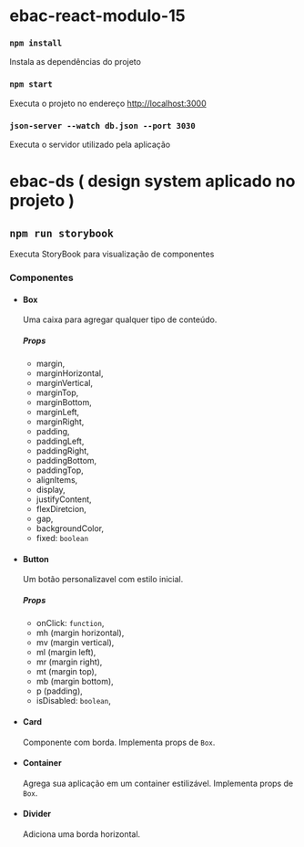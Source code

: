 # ebac-react-modulo-15
 
### `npm install`

Instala as dependências do projeto

### `npm start`

Executa o projeto no endereço [http://localhost:3000](http://localhost:3000)  
 

### `json-server --watch db.json --port 3030`

Executa o servidor utilizado pela aplicação
 

# ebac-ds ( design system aplicado no projeto )

## `npm run storybook`  

Executa StoryBook para visualização de componentes
 
### Componentes

- #### Box
  Uma caixa para agregar qualquer tipo de conteúdo.
  ##### Props
  - margin,
  - marginHorizontal,
  - marginVertical,
  - marginTop,
  - marginBottom,
  - marginLeft,
  - marginRight,
  - padding,
  - paddingLeft,
  - paddingRight,
  - paddingBottom,
  - paddingTop,
  - alignItems,
  - display,
  - justifyContent,
  - flexDiretcion,
  - gap,
  - backgroundColor,
  - fixed: `boolean`
- #### Button
  Um botão personalizavel com estilo inicial.
  ##### Props
   - onClick: `function`, 
   - mh (margin horizontal), 
   - mv (margin vertical), 
   - ml (margin left), 
   - mr (margin right), 
   - mt (margin top), 
   - mb (margin bottom),
   - p (padding), 
   - isDisabled: `boolean`,
- #### Card
  Componente com borda. Implementa props de `Box`.
- #### Container
  Agrega sua aplicação em um container estilizável. Implementa props de `Box`.
- #### Divider  
  Adiciona uma borda horizontal.
